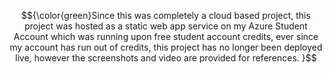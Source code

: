 $${\color{green}Since this was completely a cloud based project,
this project was hosted as a static web app service on my Azure Student Account which was running upon free student account credits, ever since my account has run out of credits, this project has no longer been deployed live, however the screenshots and video are provided for references.
}$$
